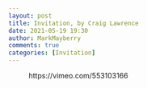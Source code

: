 ```yaml
---
layout: post
title: Invitation, by Craig Lawrence
date: 2021-05-19 19:30
author: MarkMayberry
comments: true
categories: [Invitation]
---
```

<!-- wp:embed {"url":"https://vimeo.com/553103166","type":"video","providerNameSlug":"vimeo","responsive":true,"className":"wp-embed-aspect-4-3 wp-has-aspect-ratio"} -->
<figure class="wp-block-embed is-type-video is-provider-vimeo wp-block-embed-vimeo wp-embed-aspect-4-3 wp-has-aspect-ratio"><div class="wp-block-embed__wrapper">
https://vimeo.com/553103166
</div></figure>
<!-- /wp:embed -->
